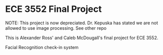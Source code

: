 # ECE 3552 Final Project
NOTE: This project is now depreciated. Dr. Kepuska has stated we are not allowed to use image processing.
  See other repo
  
This is Alexander Ross' and Caleb McDougall's final project for ECE 3552.

Facial Recognition check-in system
